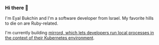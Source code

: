 ### Hi there 👋
I'm Eyal Bukchin and I'm a software developer from Israel. My favorite hills to die on are Ruby-related.

I'm currently building [mirrord, which lets developers run local processes in the context of their Kubernetes environment](https://github.com/metalbear-co/mirrord). 


<!--
**eyalb181/eyalb181** is a ✨ _special_ ✨ repository because its `README.md` (this file) appears on your GitHub profile.

Here are some ideas to get you started:

- 🔭 I’m currently working on ...
- 🌱 I’m currently learning ...
- 👯 I’m looking to collaborate on ...
- 🤔 I’m looking for help with ...
- 💬 Ask me about ...
- 📫 How to reach me: ...
- 😄 Pronouns: ...
- ⚡ Fun fact: ...
-->
